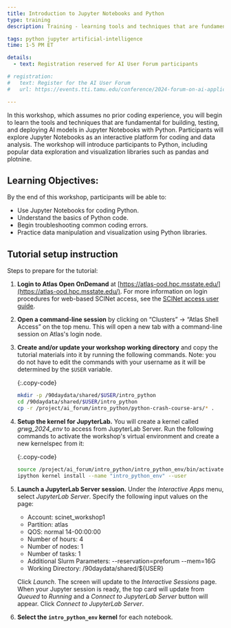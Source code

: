 ```yaml
---
title: Introduction to Jupyter Notebooks and Python
type: training
description: Training - learning tools and techniques that are fundamental for building, testing, and deploying AI models in Jupyter Notebooks with Python.

tags: python jupyter artificial-intelligence
time: 1-5 PM ET

details:
  - text: Registration reserved for AI User Forum participants

# registration: 
#   text: Register for the AI User Forum
#   url: https://events.tti.tamu.edu/conference/2024-forum-on-ai-applications-to-usda-science/

---
```


In this workshop, which assumes no prior coding experience, you will begin to learn the tools and techniques that are fundamental for building, testing, and deploying AI models in Jupyter Notebooks with Python.<!--excerpt--> Participants will explore Jupyter Notebooks as an interactive platform for coding and data analysis. The workshop will introduce participants to Python, including popular data exploration and visualization libraries such as pandas and plotnine.
 
## Learning Objectives:
By the end of this workshop, participants will be able to:
* Use Jupyter Notebooks for coding Python. 
* Understand the basics of Python code. 
* Begin troubleshooting common coding errors.
* Practice data manipulation and visualization using Python libraries.

## Tutorial setup instruction

Steps to prepare for the tutorial:

1. **Login to Atlas Open OnDemand** at [https://atlas-ood.hpc.msstate.edu/](https://atlas-ood.hpc.msstate.edu/). For more information on login procedures for web-based SCINet access, see the [SCINet access user guide]({{site.baseurl}}/guides/access/web-based-login).

1. **Open a command-line session** by clicking on “Clusters” -> “Atlas Shell Access” on the top menu. This will open a new tab with a command-line session on Atlas's login node.

1. **Create and/or update your workshop working directory** and copy the tutorial materials into it by running the following commands. Note: you do not have to edit the commands with your username as it will be determined by the `$USER` variable. 

    {:.copy-code}
    ```bash
    mkdir -p /90daydata/shared/$USER/intro_python
    cd /90daydata/shared/$USER/intro_python
    cp -r /project/ai_forum/intro_python/python-crash-course-ars/* .
    ```

1. **Setup the kernel for JupyterLab.** You will create a kernel called *grwg_2024_env* to access from JupyterLab Server. Run the following commands to activate the workshop's virtual environment and create a new kernelspec from it:

    {:.copy-code}
    ```bash
    source /project/ai_forum/intro_python/intro_python_env/bin/activate
    ipython kernel install --name "intro_python_env" --user
    ```

1. **Launch a JupyterLab Server session.** Under the *Interactive Apps* menu, select *JupyterLab Server*. Specify the following input values on the page:

    * Account: scinet_workshop1
    * Partition: atlas
    * QOS: normal 14-00:00:00
    * Number of hours: 4
    * Number of nodes: 1
    * Number of tasks: 1
    * Additional Slurm Parameters: \-\-reservation=preforum --mem=16G
    * Working Directory: /90daydata/shared/${USER}
  
    Click *Launch*. The screen will update to the *Interactive Sessions* page. When your Jupyter session is ready, the top card will update from *Queued* to *Running* and a *Connect to JupyterLab Server* button will appear. Click *Connect to JupyterLab Server*.

1. **Select the `intro_python_env` kernel** for each notebook.